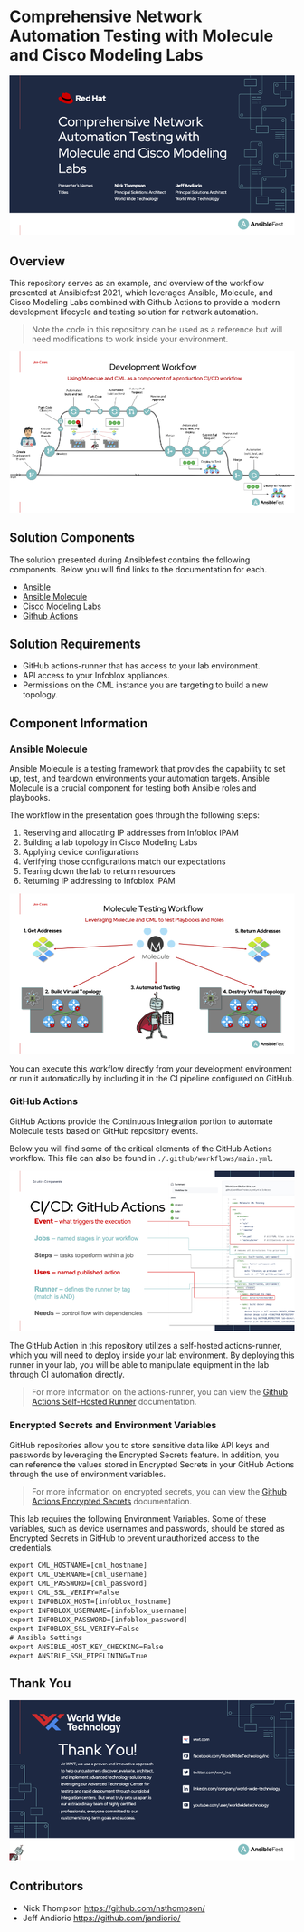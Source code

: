 # Comprehensive Network Automation Testing with Molecule and Cisco Modeling Labs

![title-slide](_images/preso-title-slide.png)

## Overview

This repository serves as an example, and overview of the workflow presented at Ansiblefest 2021, which leverages Ansible, Molecule, and Cisco Modeling Labs combined with Github Actions to provide a modern development lifecycle and testing solution for network automation.

> Note the code in this repository can be used as a reference but will need modifications to work inside your environment.

![development-workflow](_images/preso-development-workflow.png)

## Solution Components

The solution presented during Ansiblefest contains the following components.  Below you will find links to the documentation for each.

* [Ansible](https://docs.ansible.com/)
* [Ansible Molecule](https://molecule.readthedocs.io/en/latest/index.html)
* [Cisco Modeling Labs](https://developer.cisco.com/modeling-labs/)
* [Github Actions](https://docs.github.com/en/actions)

## Solution Requirements

* GitHub actions-runner that has access to your lab environment.
* API access to your Infoblox appliances.
* Permissions on the CML instance you are targeting to build a new topology.

## Component Information

### Ansible Molecule

Ansible Molecule is a testing framework that provides the capability to set up, test, and teardown environments your automation targets. Ansible Molecule is a crucial component for testing both Ansible roles and playbooks.

The workflow in the presentation goes through the following steps:

1. Reserving and allocating IP addresses from Infoblox IPAM
2. Building a lab topology in Cisco Modeling Labs
3. Applying device configurations
4. Verifying those configurations match our expectations
5. Tearing down the lab to return resources
6. Returning IP addressing to Infoblox IPAM

![molecule-workflow](_images/preso-molecule-workflow.png)

You can execute this workflow directly from your development environment or run it automatically by including it in the CI pipeline configured on GitHub.

### GitHub Actions

GitHub Actions provide the Continuous Integration portion to automate Molecule tests based on GitHub repository events.

Below you will find some of the critical elements of the GitHub Actions workflow.  This file can also be found in `./.github/workflows/main.yml`.

![github-actions](_images/preso-github-actions.png)

The GitHub Action in this repository utilizes a self-hosted actions-runner, which you will need to deploy inside your lab environment.  By deploying this runner in your lab, you will be able to manipulate equipment in the lab through CI automation directly.

> For more information on the actions-runner, you can view the [Github Actions Self-Hosted Runner](https://docs.github.com/en/actions/hosting-your-own-runners/about-self-hosted-runners) documentation.

### Encrypted Secrets and Environment Variables

GitHub repositories allow you to store sensitive data like API keys and passwords by leveraging the Encrypted Secrets feature. In addition, you can reference the values stored in Encrypted Secrets in your GitHub Actions through the use of environment variables.

> For more information on encrypted secrets, you can view the [Github Actions Encrypted Secrets](https://docs.github.com/en/actions/security-guides/encrypted-secrets) documentation.

This lab requires the following Environment Variables.  Some of these variables, such as device usernames and passwords, should be stored as Encrypted Secrets in GitHub to prevent unauthorized access to the credentials.

```environment
export CML_HOSTNAME=[cml_hostname]
export CML_USERNAME=[cml_username]
export CML_PASSWORD=[cml_password]
export CML_SSL_VERIFY=False
export INFOBLOX_HOST=[infoblox_hostname]
export INFOBLOX_USERNAME=[infoblox_username]
export INFOBLOX_PASSWORD=[infoblox_password]
export INFOBLOX_SSL_VERIFY=False
# Ansible Settings
export ANSIBLE_HOST_KEY_CHECKING=False
export ANSIBLE_SSH_PIPELINING=True
```

## Thank You

![thank-you](_images/preso-thank-you.png)

## Contributors

* Nick Thompson <https://github.com/nsthompson/>
* Jeff Andiorio <https://github.com/jandiorio/>
